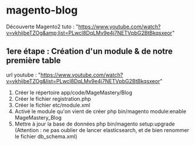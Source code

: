 # magento-blog
Découverte Magento2 tuto : "https://www.youtube.com/watch?v=vkhijbeTZOg&amp;list=PLwcl8DqLMv9e4j7NETVpbG2BtBkqsxeor"


## 1ere étape : Création d'un module & de notre première table
url youtube : "https://www.youtube.com/watch?v=vkhijbeTZOg&list=PLwcl8DqLMv9e4j7NETVpbG2BtBkqsxeor"
1. Créer le répertoire app/code/MageMastery/Blog 
2. Créer le fichier registration.php
3. Créer le fichier etc/module.xml
4. Activé le module qu'on vient de créer php bin/magento module:enable MageMastery_Blog
5. Mettre à jour la base de données php bin/magento setup:upgrade (Attention : ne pas oublier de lancer elasticsearch, et de bien renommer le fichier db_schema.xml)



